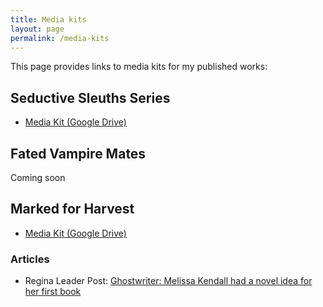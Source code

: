```yaml
---
title: Media kits
layout: page
permalink: /media-kits
---
```


This page provides links to media kits for my published works:

## Seductive Sleuths Series

* [Media Kit (Google Drive)](https://drive.google.com/drive/folders/1rI4PKNtx0dSm1_Vvu6rfTUHOdR6U9nw2?usp=drive_link)

## Fated Vampire Mates

Coming soon

## Marked for Harvest

* [Media Kit (Google Drive)](https://drive.google.com/drive/folders/1Y3TcdUZ7ZKfk55SYaHs07I_xWn6apHTU?usp=sharing)

### Articles

* Regina Leader Post: [Ghostwriter: Melissa Kendall had a novel idea for her first book](https://leaderpost.com/entertainment/ghostwriter-melissa-kendall-had-a-novel-idea-for-her-first-book)
